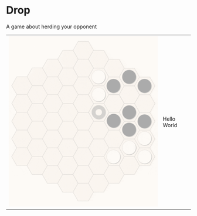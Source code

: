 # Drop
A game about herding your opponent

| | |
|-|-|
<img src="Animation.gif" width="500">  |  Hello World
